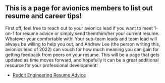 ## This is a page for avionics members to list out resume and career tips!

First off, feel free to reach out to your avionics lead if you want to meet 1-on-1 for resume advice or simply send them/him/her your current resume. Whatever your comfortable with! Your sub-team leads and team lead will always be willing to help you out, and Andrew Lee (the person writing this, avionics lead of 2022) can vouch for how much meaning you can gain for getting feedback from peers on your resume. This will be a page that gets updated as time moves forward, and hopefully it can be a great additional resource for your professional development!

- [Reddit Engineering Resume Advice](https://www.reddit.com/r/EngineeringResumes/comments/m2cc65/new_and_improved_wiki/)